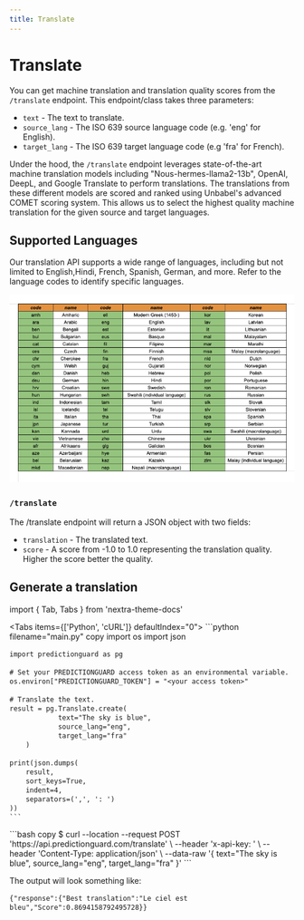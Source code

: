 ```yaml
---
title: Translate
---
```


# Translate

You can get machine translation and translation quality scores from the `/translate` endpoint. This endpoint/class takes three parameters:

- `text` - The text to translate.
- `source_lang` - The ISO 639 source language code (e.g. 'eng' for English).
- `target_lang` - The ISO 639 target language code (e.g 'fra' for French).

Under the hood, the `/translate` endpoint leverages state-of-the-art machine translation models including "Nous-hermes-llama2-13b", OpenAI, DeepL, and Google Translate to perform translations. The translations from these different models are scored and ranked using Unbabel's advanced COMET scoring system. This allows us to select the highest quality machine translation for the given source and target languages.

## Supported Languages

Our translation API supports a wide range of languages, including but not limited to English,Hindi, French, Spanish, German, and more. Refer to the language codes to identify specific languages.

![List of supported langauges !!!](./languages.png)

### `/translate`

The /translate endpoint will return a JSON object with two fields:

- `translation` - The translated text.
- `score` - A score from -1.0 to 1.0 representing the translation quality. Higher the score better the quality.


## Generate a translation

import { Tab, Tabs } from 'nextra-theme-docs'

<Tabs items={['Python', 'cURL']}  defaultIndex="0">
  <Tab>
    ```python filename="main.py" copy
    import os
    import json

    import predictionguard as pg

    # Set your PREDICTIONGUARD access token as an environmental variable.
    os.environ["PREDICTIONGUARD_TOKEN"] = "<your access token>"

    # Translate the text.
    result = pg.Translate.create(
        		text="The sky is blue",
                source_lang="eng",
                target_lang="fra"
        )

    print(json.dumps(
        result,
        sort_keys=True,
        indent=4,
        separators=(',', ': ')
    ))
    ```
  </Tab>
  <Tab>
    ```bash copy
    $ curl --location --request POST 'https://api.predictionguard.com/translate' \
    --header 'x-api-key: <your access token>' \
    --header 'Content-Type: application/json' \
    --data-raw '{
        text="The sky is blue",
        source_lang="eng",
        target_lang="fra"
    }'
    ```
  </Tab>
</Tabs>

The output will look something like:

```
{"response":{"Best translation":"Le ciel est bleu","Score":0.8694158792495728}}
```
